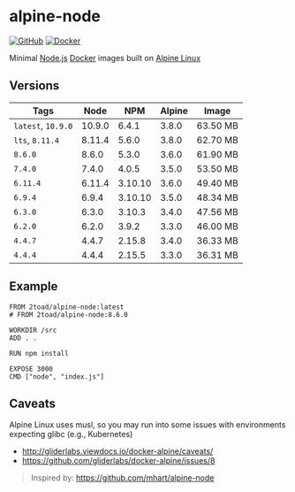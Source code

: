 # alpine-node

[![GitHub](https://img.shields.io/badge/GitHub-OpenSource-green.svg)](https://github.com/2Toad/alpine-node)
[![Docker](https://img.shields.io/badge/Docker-Hub-blue.svg)](https://hub.docker.com/r/2toad/alpine-node/)

Minimal [Node.js](https://nodejs.org/) [Docker](https://www.docker.com/) images built on [Alpine Linux](https://alpinelinux.org/)

## Versions

| Tags               | Node   | NPM     | Alpine | Image    |
|--------------------|--------|---------|--------|----------|
| `latest`, `10.9.0` | 10.9.0 | 6.4.1   | 3.8.0  | 63.50 MB |
| `lts`, `8.11.4`    | 8.11.4 | 5.6.0   | 3.8.0  | 62.70 MB |
| `8.6.0`            | 8.6.0  | 5.3.0   | 3.6.0  | 61.90 MB |
| `7.4.0`            | 7.4.0  | 4.0.5   | 3.5.0  | 53.50 MB |
| `6.11.4`           | 6.11.4 | 3.10.10 | 3.6.0  | 49.40 MB |
| `6.9.4`            | 6.9.4  | 3.10.10 | 3.5.0  | 48.34 MB |
| `6.3.0`            | 6.3.0  | 3.10.3  | 3.4.0  | 47.56 MB |
| `6.2.0`            | 6.2.0  | 3.9.2   | 3.3.0  | 46.00 MB |
| `4.4.7`            | 4.4.7  | 2.15.8  | 3.4.0  | 36.33 MB |
| `4.4.4`            | 4.4.4  | 2.15.5  | 3.3.0  | 36.31 MB |

## Example
    FROM 2toad/alpine-node:latest
    # FROM 2toad/alpine-node:8.6.0

    WORKDIR /src
    ADD . .

    RUN npm install

    EXPOSE 3000
    CMD ["node", "index.js"]

## Caveats

Alpine Linux uses musl, so you may run into some issues with environments expecting glibc (e.g., Kubernetes)

* http://gliderlabs.viewdocs.io/docker-alpine/caveats/
* https://github.com/gliderlabs/docker-alpine/issues/8

> Inspired by: https://github.com/mhart/alpine-node
